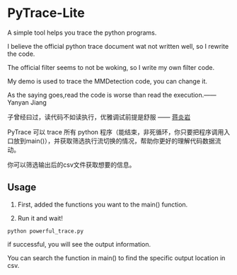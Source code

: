 # PyTrace-Lite
A simple tool helps you trace the python programs.	  

I believe the official python trace document wat not written well, so I rewrite the code.	  

The official filter seems to not be woking, so I write my own filter code.	  

My demo is used to trace the MMDetection code, you can change it.

As the saying goes,read the code is worse than read the execution.—— Yanyan Jiang 

子曾经曰过，读代码不如读执行，优雅调试前提是舒服 —— [蒋炎岩](https://cs.nju.edu.cn/ics/people/yanyanjiang/index.html)

PyTrace 可以 trace 所有 python 程序（能结束，非死循环，你只要把程序调用入口放到main()），并获取筛选执行流切换的情况，帮助你更好的理解代码数据流动。

你可以筛选输出后的csv文件获取想要的信息。

## Usage
1. First, added the functions you want to the main() function.

2. Run it and wait!
```shell
python powerful_trace.py
```
if successful, you will see the output information.


You can search the function in main() to find the specific output location in csv.
